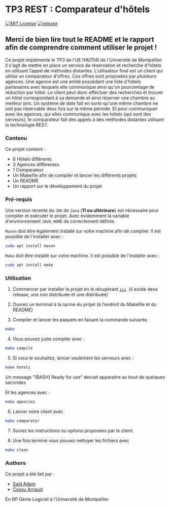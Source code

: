 # TP3 REST : Comparateur d'hôtels

[![MIT License](https://img.shields.io/github/license/ArnaudCs/HAI704I-REST)](https://img.shields.io/github/license/ArnaudCs/HAI704I-REST/)
[![release](https://img.shields.io/github/v/release/ArnaudCs/HAI704I-REST)](https://github.com/ArnaudCs/HAI704I-REST/releases/tag/v1.0)

## Merci de bien lire tout le README et le rapport afin de comprendre comment utiliser le projet !

Ce projet implémente le TP3 de l'UE HAI704I de l'Université de Montpellier. Il s'agit de mettre en place un service de réservation et recherche d'hôtels en utilisant l’appel de méthodes distantes.
L'utilisateur final est un client qui utilise un comparateur d'offres. Ces offres sont proposées par plusieurs agences. Une agence est une entité possédant une liste d'hôtels partenaires avec lesquels elle communique ainsi qu'un pourcentage de réduction par hôtel. Le client peut donc effectuer des recherches et trouver un hôtel correspondant à sa demande et ainsi réserver une chambre au meilleur prix.
Un système de date fait en sorte qu'une même chambre ne soit pas réservable deux fois sur la même période.
Et pour communiquer avec les agences, qui elles communique avec les hôtels (qui sont des serveurs), le comparateur fait des appels à des méthodes distantes utilisant la technologie REST.

### Contenu

Ce projet contient :
- 6 Hôtels différents
- 3 Agences différentes
- 1 Comparateur
- Un Makefile afin de compiler et lancer les différents projets
- Un README
- Un rapport sur le développement du projet

### Pré-requis

Une version récente du `JDK` de `Java` (**11 ou ultérieure**) est nécessaire pour compiler et exécuter le projet. Avec évidemment la variable d'environnement `JAVA_HOME` de correctement définie.

`Maven` doit être également installé sur votre machine afin de compiler. Il est possible de l'installer avec :
```bash
sudo apt install maven
```

`Make` doit être installé sur votre machine. Il est possible de l'installer avec :
```bash
sudo apt install make
```

### Utilisation

1. Commencer par installer le projet en le récupérant [`ici`](https://github.com/ArnaudCs/HAI704I-REST/releases).
(il existe deux release, une non distribuée et une distribuée)
2. Ouvrez un terminal à la racine du projet (à l'endroit du Makefile et du README)

3. Compiler et lancer les paquets en faisant la commande suivante.
```bash
make
```

4. Vous pouvez juste compiler avec :
```bash
make compile
```

5. Si vous le souhaitez, lancer seulement les serveurs avec :
```bash
make hotels
```
Un message "[BASH] Ready for use" devrait apparaitre au bout de quelques secondes

Et les agences avec :
```bash
make agencies
```

6. Lancer votre client  avec
```bash
make comparator
```

7. Suivez les instructions ou options proposées par le client.

8. Une fois terminé vous pouvez nettoyer les fichiers avec
```bash
make clean
```

### Authors

Ce projet a été fait par :

- [Said Adam](https://github.com/gaiko19)
- [Cossu Arnaud](https://github.com/ArnaudCs)

En M1 Génie Logiciel à l'Université de Montpellier
